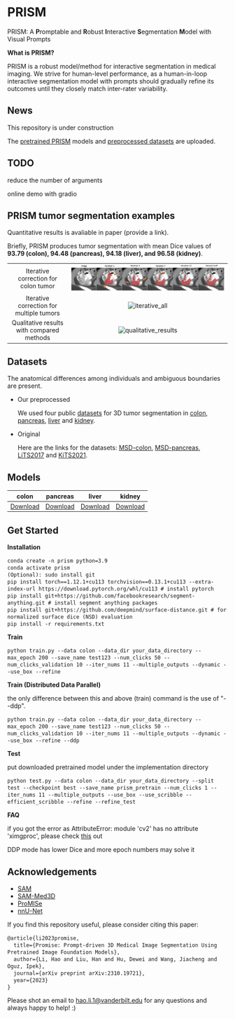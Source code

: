 # PRISM
PRISM: A **P**romptable and **R**obust **I**nteractive **S**egmentation **M**odel with Visual Prompts



**What is PRISM?**

PRISM is a robust model/method for interactive segmentation in medical imaging. We strive for human-level performance, as a human-in-loop interactive segmentation model with prompts should gradually refine its outcomes until they closely match inter-rater variability. 

## News

This repository is under construction

The [pretrained PRISM](https://drive.google.com/drive/u/1/folders/1B6Df44Gd9PEBGPkE1FwC8Ds4jefCekUB) models and [preprocessed datasets](https://drive.google.com/drive/folders/13uGNb2WQhSQcBQIUhnvYJere1LBYGDsW?usp=sharing) are uploaded.

## TODO

reduce the number of arguments

online demo with gradio

## PRISM tumor segmentation examples
Quantitative results is avaliable in paper (provide a link). 

Briefly, PRISM produces tumor segmentation with mean Dice values of **93.79 (colon), 94.48 (pancreas), 94.18 (liver), and 96.58 (kidney)**.

  |   |   |
:-------------------------:|:-------------------------:
Iterative correction for colon tumor | ![iterative_colon](figs/iterative_results.png)
Iterative correction for multiple tumors | ![iterative_all](figs/iterative_results_supp.png)
Qualitative results with compared methods | ![qualitative_results](figs/qualitative_results.png)



## Datasets
The anatomical differences among individuals and ambiguous boundaries are present.

- Our preprocessed
  
     We used four public [datasets](https://drive.google.com/drive/folders/13uGNb2WQhSQcBQIUhnvYJere1LBYGDsW?usp=sharing) for 3D tumor segmentation in [colon](https://drive.google.com/drive/u/1/folders/1bt17794HCZfmJ2MLh5w0Y_IAJyUj6ti2), [pancreas](https://drive.google.com/drive/u/1/folders/1NncGDG5Cu795WJTmBse-Lm0GrJmtvTdc), [liver](https://drive.google.com/drive/u/1/folders/1vDM2VkNAT5dvFX5XTRhPe6b7zwYWqU_U) and [kidney](https://drive.google.com/drive/u/1/folders/12UDho-JEZHfK1c1laD5dBFNxvJumcoDF). 

- Original
 
     Here are the links for the datasets: [MSD-colon](http://medicaldecathlon.com/), [MSD-pancreas](http://medicaldecathlon.com/), [LiTS2017](https://competitions.codalab.org/competitions/17094) and [KiTS2021](https://kits-challenge.org/kits21/).





## Models
| colon | pancreas | liver | kidney |
|------------------------------|------------------------------|------------------------------|------------------------------|
| [Download](https://drive.google.com/drive/u/1/folders/1nPUC0cCsyA_w-tKkhL_Bw7lesBorGzCl) |[Download](https://drive.google.com/drive/u/1/folders/1JPiF7wtSnbFdl0ZLmFQt1b4H-XH4FDrM)| [Download](https://drive.google.com/drive/u/1/folders/1JAFOca1FxWebzZjRa1lKo1OAv0HXqeh6) |[Download](https://drive.google.com/drive/u/1/folders/1sN0HQLM-LfWB5Kp119YwMsZIfv3VJj7S)|


## Get Started

**Installation**
```
conda create -n prism python=3.9
conda activate prism
(Optional): sudo install git
pip install torch==1.12.1+cu113 torchvision==0.13.1+cu113 --extra-index-url https://download.pytorch.org/whl/cu113 # install pytorch
pip install git+https://github.com/facebookresearch/segment-anything.git # install segment anything packages
pip install git+https://github.com/deepmind/surface-distance.git # for normalized surface dice (NSD) evaluation
pip install -r requirements.txt
```


**Train**

```
python train.py --data colon --data_dir your_data_directory --max_epoch 200 --save_name test123 --num_clicks 50 --num_clicks_validation 10 --iter_nums 11 --multiple_outputs --dynamic --use_box --refine
```


**Train (Distributed Data Parallel)**

the only difference between this and above (train) command is the use of "--ddp".
```
python train.py --data colon --data_dir your_data_directory --max_epoch 200 --save_name test123 --num_clicks 50 --num_clicks_validation 10 --iter_nums 11 --multiple_outputs --dynamic --use_box --refine --ddp
```



**Test**

put downloaded pretrained model under the implementation directory
```
python test.py --data colon --data_dir your_data_directory --split test --checkpoint best --save_name prism_pretrain --num_clicks 1 --iter_nums 11 --multiple_outputs --use_box --use_scribble --efficient_scribble --refine --refine_test
```




**FAQ**

if you got the error as AttributeError: module 'cv2' has no attribute 'ximgproc', please check [this](https://stackoverflow.com/questions/57427233/module-cv2-cv2-has-no-attribute-ximgproc) out

DDP mode has lower Dice and more epoch numbers may solve it



## Acknowledgements

+ [SAM](https://github.com/facebookresearch/segment-anything)
+ [SAM-Med3D](https://github.com/uni-medical/SAM-Med3D)
+ [ProMISe](https://github.com/HaoLi12345/PRISM)
+ [nnU-Net](https://github.com/MIC-DKFZ/nnUNet)

If you find this repository useful, please consider citing this paper:
```
@article{li2023promise,
  title={Promise: Prompt-driven 3D Medical Image Segmentation Using Pretrained Image Foundation Models},
  author={Li, Hao and Liu, Han and Hu, Dewei and Wang, Jiacheng and Oguz, Ipek},
  journal={arXiv preprint arXiv:2310.19721},
  year={2023}
}
```
Please shot an email to hao.li.1@vanderbilt.edu for any questions and always happy to help! :)

